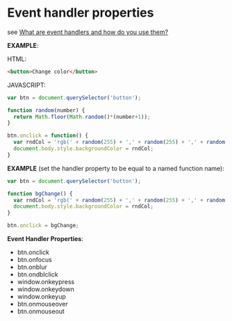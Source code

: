# Event handler properties

see [What are event handlers and how do you use them?](https://developer.mozilla.org/en-US/docs/Learn/JavaScript/Building_blocks/Events#Event_handler_properties)

**EXAMPLE**:

HTML:

```html
<button>Change color</button>
```

JAVASCRIPT:

```javascript
var btn = document.querySelector('button');

function random(number) {
  return Math.floor(Math.random()*(number+1));
}

btn.onclick = function() {
  var rndCol = 'rgb(' + random(255) + ',' + random(255) + ',' + random(255) + ')';
  document.body.style.backgroundColor = rndCol;
}
```

**EXAMPLE** (set the handler property to be equal to a named function name):

```javascript
var btn = document.querySelector('button');

function bgChange() {
  var rndCol = 'rgb(' + random(255) + ',' + random(255) + ',' + random(255) + ')';
  document.body.style.backgroundColor = rndCol;
}

btn.onclick = bgChange;
```

**Event Handler Properties**:

- btn.onclick
- btn.onfocus
- btn.onblur
- btn.ondblclick
- window.onkeypress
- window.onkeydown
- window.onkeyup
- btn.onmouseover
- btn.onmouseout